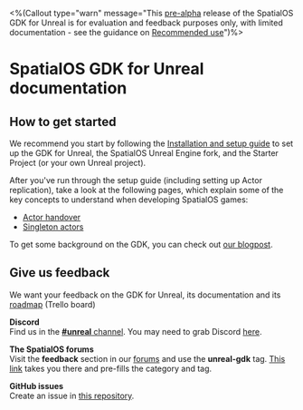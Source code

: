 <%(Callout type="warn" message="This [pre-alpha](https://docs.improbable.io/reference/latest/shared/release-policy#maturity-stages) release of the SpatialOS GDK for Unreal is for evaluation and feedback purposes only, with limited documentation - see the guidance on [Recommended use]({{urlRoot}}/index#recommended-use)")%>

# SpatialOS GDK for Unreal documentation

## How to get started
We recommend you start by following the [Installation and setup guide]({{urlRoot}}/setup-and-installing.md) to set up the GDK for Unreal, the SpatialOS Unreal Engine fork, and the Starter Project (or your own Unreal project).

After you've run through the setup guide (including setting up Actor replication), take a look at the following pages, which explain some of the key concepts to understand when developing SpatialOS games:

* [Actor handover]({{urlRoot}}/content/handover-between-server-workers.md)
* [Singleton actors]({{urlRoot}}/content/singleton-actors.md)

To get some background on the GDK, you can check out [our blogpost](https://improbable.io/games/blog/spatialos-unreal-gdk-pre-alpha).

## Give us feedback
We want your feedback on the GDK for Unreal, its documentation and its [roadmap](https://trello.com/b/7wtbtwmL/unreal-gdk-roadmap) (Trello board)

**Discord**</br>
Find us in the [**#unreal** channel](https://discordapp.com/channels/311273633307951114/339471548647866368). You may need to grab Discord [here](https://discordapp.com/).

**The SpatialOS forums**</br>
Visit the **feedback** section in our [forums](https://forums.improbable.io/) and use the **unreal-gdk** tag. [This link](https://forums.improbable.io/new-topic?category=Feedback&tags=unreal-gdk) takes you there and pre-fills the category and tag.

**GitHub issues**</br>
Create an issue in [this repository](https://github.com/spatialos/UnrealGDK/issues).
